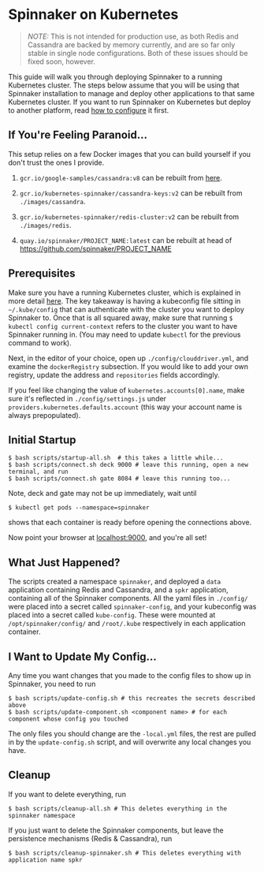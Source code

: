 # Spinnaker on Kubernetes

> *NOTE:* This is not intended for production use, as both Redis and Cassandra
> are backed by memory currently, and are so far only stable in single node
> configurations. Both of these issues should be fixed soon, however.

This guide will walk you through deploying Spinnaker to a running Kubernetes 
cluster. The steps below assume that you will be using that Spinnaker installation 
to manage and deploy other applications to that same Kubernetes cluster. 
If you want to run Spinnaker on Kubernetes but deploy to another platform, 
read [how to configure](http://www.spinnaker.io/docs/target-deployment-configuration) 
it first.

## If You're Feeling Paranoid...

This setup relies on a few Docker images that you can build yourself if you
don't trust the ones I provide. 

1. `gcr.io/google-samples/cassandra:v8` can be rebuilt from
   [here](https://github.com/kubernetes/kubernetes/tree/master/examples/cassandra/image).

2. `gcr.io/kubernetes-spinnaker/cassandra-keys:v2` can be rebuilt from
   `./images/cassandra`.

3. `gcr.io/kubernetes-spinnaker/redis-cluster:v2` can be rebuilt from
   `./images/redis`.

4. `quay.io/spinnaker/PROJECT_NAME:latest` can be rebuilt at head of
   https://github.com/spinnaker/PROJECT_NAME

## Prerequisites

Make sure you have a running Kubernetes cluster, which is explained in more
detail [here](http://www.spinnaker.io/v1.0/docs/target-deployment-setup#section-kubernetes-cluster-setup).
The key takeaway is having a kubeconfig file sitting in `~/.kube/config` that
can authenticate with the cluster you want to deploy Spinnaker to. 
Once that is all squared away, make sure that running `$ kubectl config
current-context` refers to the cluster you want to have Spinnaker running in.
(You may need to update `kubectl` for the previous command to work).

Next, in the editor of your choice, open up `./config/clouddriver.yml`, and
examine the `dockerRegistry` subsection. If you would like to add your own registry,
update the address and `repositories` fields accordingly.

If you feel like changing the value of `kubernetes.accounts[0].name`, make sure it's reflected in
`./config/settings.js` under `providers.kubernetes.defaults.account` (this way
your account name is always prepopulated).

## Initial Startup

```
$ bash scripts/startup-all.sh  # this takes a little while...
$ bash scripts/connect.sh deck 9000 # leave this running, open a new terminal, and run
$ bash scripts/connect.sh gate 8084 # leave this running too...
``` 

Note, deck and gate may not be up immediately, wait until 

```
$ kubectl get pods --namespace=spinnaker
```

shows that each container is ready before opening the connections above.

Now point your browser at [localhost:9000](http://localhost:9000), and you're all set!

## What Just Happened?

The scripts created a namespace `spinnaker`, and deployed a `data` application
containing Redis and Cassandra, and a `spkr` application, containing all of the
Spinnaker components. All the yaml files in `./config/` were placed into a
secret called `spinnaker-config`, and your kubeconfig was placed into a secret
called `kube-config`. These were mounted at `/opt/spinnaker/config/` and
`/root/.kube` respectively in each application container.

## I Want to Update My Config...

Any time you want changes that you made to the config files to show up in
Spinnaker, you need to run

```
$ bash scripts/update-config.sh # this recreates the secrets described above
$ bash scripts/update-component.sh <component name> # for each component whose config you touched
```

The only files you should change are the `-local.yml` files, the rest are
pulled in by the `update-config.sh` script, and will overwrite any local
changes you have.

## Cleanup

If you want to delete everything, run

```
$ bash scripts/cleanup-all.sh # This deletes everything in the spinnaker namespace
```

If you just want to delete the Spinnaker components, but leave the persistence
mechanisms (Redis & Cassandra), run

```
$ bash scripts/cleanup-spinnaker.sh # This deletes everything with application name spkr
```
